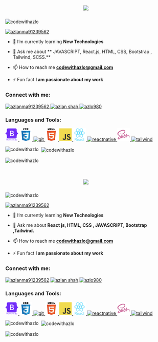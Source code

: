 <h1 align="center">
  <img src="https://readme-typing-svg.herokuapp.com/?lines=Hi+%F0%9F%91%8B,+I'm+Azlan+Shah;A+Passionate+Frontend+Developer!;&center=true&width=500&height=50&font=Fira+Code&color=0e75b6&vCenter=true&size=30&pause=2000&speed=80">
</h1>

<p align="left"> 
  <img src="https://komarev.com/ghpvc/?username=codewithazlo&label=Profile%20views&color=0e75b6&style=flat" alt="codewithazlo" />
</p>

<p align="left"> 
  <a href="https://twitter.com/azlanma91239562" target="blank">
    <img src="https://img.shields.io/twitter/follow/azlanma91239562?logo=twitter&style=for-the-badge" alt="azlanma91239562" />
  </a> 
</p>

- 🌱 I’m currently learning **New Technologies**

- 💬 Ask me about ** JAVASCRIPT, React.js, HTML, CSS, Bootstrap , Tailwind, SCSS.**

- 📫 How to reach me **codewithazlo@gmail.com**

- ⚡ Fun fact **I am passionate about my work**

<h3 align="left">Connect with me:</h3>
<p align="left">
  <a href="https://twitter.com/azlanma91239562" target="blank">
    <img align="center" src="https://raw.githubusercontent.com/rahuldkjain/github-profile-readme-generator/master/src/images/icons/Social/twitter.svg" alt="azlanma91239562" height="30" width="40" />
  </a>
  <a href="https://fb.com/azlan shah" target="blank">
    <img align="center" src="https://raw.githubusercontent.com/rahuldkjain/github-profile-readme-generator/master/src/images/icons/Social/facebook.svg" alt="azlan shah" height="30" width="40" />
  </a>
  <a href="https://instagram.com/azlo980" target="blank">
    <img align="center" src="https://raw.githubusercontent.com/rahuldkjain/github-profile-readme-generator/master/src/images/icons/Social/instagram.svg" alt="azlo980" height="30" width="40" />
  </a>
</p>

<h3 align="left">Languages and Tools:</h3>
<p align="left"> 
  <a href="https://getbootstrap.com" target="_blank" rel="noreferrer"> 
    <img src="https://raw.githubusercontent.com/devicons/devicon/master/icons/bootstrap/bootstrap-plain-wordmark.svg" alt="bootstrap" width="40" height="40"/> 
  </a> 
  <a href="https://www.w3schools.com/css/" target="_blank" rel="noreferrer"> 
    <img src="https://raw.githubusercontent.com/devicons/devicon/master/icons/css3/css3-original-wordmark.svg" alt="css3" width="40" height="40"/> 
  </a> 
  <a href="https://git-scm.com/" target="_blank" rel="noreferrer"> 
    <img src="https://www.vectorlogo.zone/logos/git-scm/git-scm-icon.svg" alt="git" width="40" height="40"/> 
  </a> 
  <a href="https://www.w3.org/html/" target="_blank" rel="noreferrer"> 
    <img src="https://raw.githubusercontent.com/devicons/devicon/master/icons/html5/html5-original-wordmark.svg" alt="html5" width="40" height="40"/> 
  </a> 
  <a href="https://developer.mozilla.org/en-US/docs/Web/JavaScript" target="_blank" rel="noreferrer"> 
    <img src="https://raw.githubusercontent.com/devicons/devicon/master/icons/javascript/javascript-original.svg" alt="javascript" width="40" height="40"/> 
  </a> 
  <a href="https://reactjs.org/" target="_blank" rel="noreferrer"> 
    <img src="https://raw.githubusercontent.com/devicons/devicon/master/icons/react/react-original-wordmark.svg" alt="react" width="40" height="40"/> 
  </a> 
  <a href="https://reactnative.dev/" target="_blank" rel="noreferrer"> 
    <img src="https://reactnative.dev/img/header_logo.svg" alt="reactnative" width="40" height="40"/> 
  </a> 
  <a href="https://sass-lang.com" target="_blank" rel="noreferrer"> 
    <img src="https://raw.githubusercontent.com/devicons/devicon/master/icons/sass/sass-original.svg" alt="sass" width="40" height="40"/> 
  </a> 
  <a href="https://tailwindcss.com/" target="_blank" rel="noreferrer"> 
    <img src="https://www.vectorlogo.zone/logos/tailwindcss/tailwindcss-icon.svg" alt="tailwind" width="40" height="40"/> 
  </a> 
</p>

<p>
  <img align="left" src="https://github-readme-stats.vercel.app/api/top-langs?username=codewithazlo&show_icons=true&locale=en&layout=compact" alt="codewithazlo" />
</p>

<p>&nbsp;
  <img align="center" src="https://github-readme-stats.vercel.app/api?username=codewithazlo&show_icons=true&locale=en" alt="codewithazlo" />
</p>

<p>
  <img align="center" src="https://github-readme-streak-stats.herokuapp.com/?user=codewithazlo&" alt="codewithazlo" />
</p>
<h1 align="center">
  <img src="https://readme-typing-svg.herokuapp.com/?lines=Hi+%F0%9F%91%8B,+I'm+Azlan+Shah;A+Passionate+Frontend+Developer!;&center=true&width=500&height=50&font=Fira+Code&color=0e75b6&vCenter=true&size=30&pause=2000&speed=80">
</h1>

<p align="left"> 
  <img src="https://komarev.com/ghpvc/?username=codewithazlo&label=Profile%20views&color=0e75b6&style=flat" alt="codewithazlo" />
</p>

<p align="left"> 
  <a href="https://twitter.com/azlanma91239562" target="blank">
    <img src="https://img.shields.io/twitter/follow/azlanma91239562?logo=twitter&style=for-the-badge" alt="azlanma91239562" />
  </a> 
</p>

- 🌱 I’m currently learning **New Technologies**

- 💬 Ask me about **React js, HTML, CSS , JAVASCRIPT, Bootstrap ,Tailwind.**

- 📫 How to reach me **codewithazlo@gmail.com**

- ⚡ Fun fact **I am passionate about my work**

<h3 align="left">Connect with me:</h3>
<p align="left">
  <a href="https://twitter.com/azlanma91239562" target="blank">
    <img align="center" src="https://raw.githubusercontent.com/rahuldkjain/github-profile-readme-generator/master/src/images/icons/Social/twitter.svg" alt="azlanma91239562" height="30" width="40" />
  </a>
  <a href="https://fb.com/azlan shah" target="blank">
    <img align="center" src="https://raw.githubusercontent.com/rahuldkjain/github-profile-readme-generator/master/src/images/icons/Social/facebook.svg" alt="azlan shah" height="30" width="40" />
  </a>
  <a href="https://instagram.com/azlo980" target="blank">
    <img align="center" src="https://raw.githubusercontent.com/rahuldkjain/github-profile-readme-generator/master/src/images/icons/Social/instagram.svg" alt="azlo980" height="30" width="40" />
  </a>
</p>

<h3 align="left">Languages and Tools:</h3>
<p align="left"> 
  <a href="https://getbootstrap.com" target="_blank" rel="noreferrer"> 
    <img src="https://raw.githubusercontent.com/devicons/devicon/master/icons/bootstrap/bootstrap-plain-wordmark.svg" alt="bootstrap" width="40" height="40"/> 
  </a> 
  <a href="https://www.w3schools.com/css/" target="_blank" rel="noreferrer"> 
    <img src="https://raw.githubusercontent.com/devicons/devicon/master/icons/css3/css3-original-wordmark.svg" alt="css3" width="40" height="40"/> 
  </a> 
  <a href="https://git-scm.com/" target="_blank" rel="noreferrer"> 
    <img src="https://www.vectorlogo.zone/logos/git-scm/git-scm-icon.svg" alt="git" width="40" height="40"/> 
  </a> 
  <a href="https://www.w3.org/html/" target="_blank" rel="noreferrer"> 
    <img src="https://raw.githubusercontent.com/devicons/devicon/master/icons/html5/html5-original-wordmark.svg" alt="html5" width="40" height="40"/> 
  </a> 
  <a href="https://developer.mozilla.org/en-US/docs/Web/JavaScript" target="_blank" rel="noreferrer"> 
    <img src="https://raw.githubusercontent.com/devicons/devicon/master/icons/javascript/javascript-original.svg" alt="javascript" width="40" height="40"/> 
  </a> 
  <a href="https://reactjs.org/" target="_blank" rel="noreferrer"> 
    <img src="https://raw.githubusercontent.com/devicons/devicon/master/icons/react/react-original-wordmark.svg" alt="react" width="40" height="40"/> 
  </a> 
  <a href="https://reactnative.dev/" target="_blank" rel="noreferrer"> 
    <img src="https://reactnative.dev/img/header_logo.svg" alt="reactnative" width="40" height="40"/> 
  </a> 
  <a href="https://sass-lang.com" target="_blank" rel="noreferrer"> 
    <img src="https://raw.githubusercontent.com/devicons/devicon/master/icons/sass/sass-original.svg" alt="sass" width="40" height="40"/> 
  </a> 
  <a href="https://tailwindcss.com/" target="_blank" rel="noreferrer"> 
    <img src="https://www.vectorlogo.zone/logos/tailwindcss/tailwindcss-icon.svg" alt="tailwind" width="40" height="40"/> 
  </a> 
</p>

<p>
  <img align="left" src="https://github-readme-stats.vercel.app/api/top-langs?username=codewithazlo&show_icons=true&locale=en&layout=compact" alt="codewithazlo" />
</p>

<p>&nbsp;
  <img align="center" src="https://github-readme-stats.vercel.app/api?username=codewithazlo&show_icons=true&locale=en" alt="codewithazlo" />
</p>

<p>
  <img align="center" src="https://github-readme-streak-stats.herokuapp.com/?user=codewithazlo&" alt="codewithazlo" />
</p>
